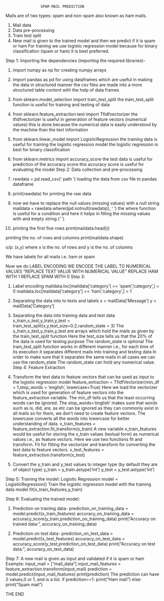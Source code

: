 
					SPAM MAIL PREDICTION
Mails are of two types: spam and non-spam also known as ham mails.
1.	Mail data
2.	Data pre-processing
3.	Train test split
4.	New mail is given to the trained model and then we predict if it is spam or ham
For training we use logistic regression model because for binary classification (spam or ham) it is best preferred.

Step 1:
Importing the dependencies (importing the required libraries)-
1.	import numpy as np
for creating numpy arrays

2.	import pandas as pd
for using dataframes which are useful in making the data in structured manner
the csv files are made into a more structured table content with the help of data frames

3.	 from sklearn.model_selection import train_test_split
the train_test_split function is useful for training and testing of data 

4.	 from sklearn.feature_extraction.text import Tfidfvectorizer
the tfidfvectorizer is useful in generation of feature vectors (numerical values)
this is done because the numerical data is easily understood by the machine than the text information 

5.	 from sklearn.linear_model import LogisticRegression
the training data is useful for training the logistic regression model 
the logistic regression is best for binary classification

6.	 from sklearn.metrics import accuracy_score
the test data is useful for prediction of the accuracy score
this accuracy score is useful for evaluating the model
Step 2:
Data collection and pre-processing
1.	rawdata = pd.read_csv(‘ path ‘)
loading the data from csv file to pandas dataframe
2.	print(rawdata)
for printing the raw data 

3.	now we have to replace the null values (missing values) with a null string
maildata = rawdata.where((pd.notnull(rawdata)), ‘ ‘)
the where function is useful for a condition and here it helps in filling the missing values with and empty string (‘ ‘)

4.	printing the first five rows
print(maildata.head())

printing the no. of rows and columns
print(maildata.shape)

o/p: (x,y) where x is the no. of rows and y is the no. of columns

We have labels for all mails i.e. ham or spam

Now we do LABEL ENCODING
WE ENCODE THE LABEL TO NUMERICAL VALUES
“REPLACE TEXT VALUE WITH NUMERICAL VALUE”
REPLACE HAM WITH 1
REPLACE SPAM WITH 0
Step 3: 
1.	Label encoding
maildata.loc[maildata[‘category’] == ‘spam’,’category’,] = 0
maildata.loc[maildata[‘category’] == ‘ham’,’category’,] = 1
2.	Separating the data into to texts and labels
x = mailData[‘Message’]
y = mailData[‘Category’]

3.	Separating the data into training data and test data
x_train,x_test,y_train,y_test = train_test_split(x,y,test_size=0.2,random_state = 3)
The x_train,x_test,y_train,y_test are arrays which hold the mails as given by the train_test_split function
Here the test_size tells us that the 20% of the data is used for testing purpose
The random_state is optional 
The train_test_split function works in different manner i.e., for each time of its execution it separates different mails into training and testing data 
In order to make sure that it separates the same mails in all cases we can use the random_state
The random_state can hold any numerical value.
Step 4:
Feature Extraction
1.	Transform the text data to feature vectors that can be used as input to the logistic regression model
feature_extraction = TfidfVectorizer(min_df = 1,stop_words = ‘english’, lowercase=True)
Here we load the vectorizer which is used for generation of feature vectors into the feature_extraction variable. The min_df tells us that the least occurring words can be ignored. The stop_words=’english’ makes sure that words such as is, did, are, as etc can be ignored as they can commonly exist in all mails so for them, we don’t need to create feature vectors. The lowercase converts all the words into lowercase for better understanding of data.
x_train_features = feature_extraction.fit_transform(x_train)
A new variable x_train_features would be useful for storing the x_train values (textual form) as numerical values i.e., as feature vectors. Here we use two functions fit and transform. Fit for fitting the vectorizer and transform for converting the text data to feature vectors.
x_test_features = feature_extraction.transform(x_test)
2.	Convert the y_train and y_test values to integer type (by default they are of object type)
y_train = y_train.astype(‘int’)
y_test = y_test.astype(‘int’)

Step 5:
Training the model: Logistic Regression
model = LogisticRegression()
Train the logistic regression model with the training data
model.fit(x_train_features,y_train)

Step 6:
Evaluating the trained model:
1.	Prediction on training data-
prediction_on_training_data = model.predict(x_train_features)
accuracy_on_training_data = accuracy_score(y_train,prediction_on_training_data)
print(“Accuracy on trained data:”, accuracy_on_training_data)

2.	Prediction on test data-
prediction_on_test_data = model.predict(x_test_features)
accuracy_on_test_data = accuracy_score(y_test,prediction_on_test_data)
print(“Accuracy on test data:”, accuracy_on_test_data)

Step 7: 
A new mail is given as input and validated if it is spam or ham 
Example:
	input_mail = [“mail_data”]
	input_mail_features = feature_extraction.transform(input_mail)
	prediction = model.predict(input_mail_features)
	print(prediction)
The prediction can have 2 values,0 or 1, and is a list.
	if prediction==1:
		print(“Ham mail”)
	else:
		print(“Spam mail”)






THE END






